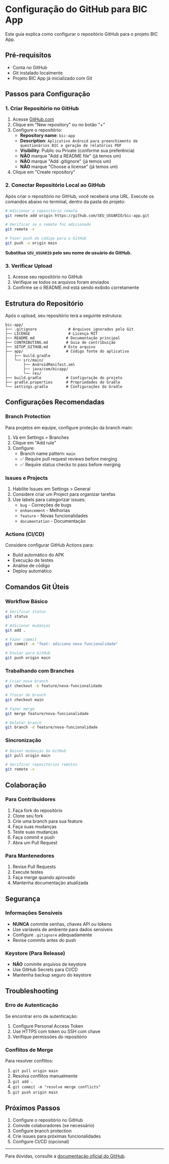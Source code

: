 # Configuração do GitHub para BIC App

Este guia explica como configurar o repositório GitHub para o projeto BIC App.

## Pré-requisitos

- Conta no GitHub
- Git instalado localmente
- Projeto BIC App já inicializado com Git

## Passos para Configuração

### 1. Criar Repositório no GitHub

1. Acesse [GitHub.com](https://github.com)
2. Clique em "New repository" ou no botão "+"
3. Configure o repositório:
   - **Repository name**: `bic-app`
   - **Description**: `Aplicativo Android para preenchimento de questionários BIC e geração de relatórios PDF`
   - **Visibility**: Public ou Private (conforme sua preferência)
   - **NÃO** marque "Add a README file" (já temos um)
   - **NÃO** marque "Add .gitignore" (já temos um)
   - **NÃO** marque "Choose a license" (já temos um)
4. Clique em "Create repository"

### 2. Conectar Repositório Local ao GitHub

Após criar o repositório no GitHub, você receberá uma URL. Execute os comandos abaixo no terminal, dentro da pasta do projeto:

```bash
# Adicionar o repositório remoto
git remote add origin https://github.com/SEU_USUARIO/bic-app.git

# Verificar se o remote foi adicionado
git remote -v

# Fazer push do código para o GitHub
git push -u origin main
```

**Substitua `SEU_USUARIO` pelo seu nome de usuário do GitHub.**

### 3. Verificar Upload

1. Acesse seu repositório no GitHub
2. Verifique se todos os arquivos foram enviados
3. Confirme se o README.md está sendo exibido corretamente

## Estrutura do Repositório

Após o upload, seu repositório terá a seguinte estrutura:

```
bic-app/
├── .gitignore              # Arquivos ignorados pelo Git
├── LICENSE                 # Licença MIT
├── README.md              # Documentação principal
├── CONTRIBUTING.md        # Guia de contribuição
├── SETUP_GITHUB.md       # Este arquivo
├── app/                   # Código fonte do aplicativo
│   ├── build.gradle
│   └── src/main/
│       ├── AndroidManifest.xml
│       ├── java/com/bicapp/
│       └── res/
├── build.gradle           # Configuração do projeto
├── gradle.properties      # Propriedades do Gradle
└── settings.gradle        # Configurações do Gradle
```

## Configurações Recomendadas

### Branch Protection

Para projetos em equipe, configure proteção da branch main:

1. Vá em Settings > Branches
2. Clique em "Add rule"
3. Configure:
   - Branch name pattern: `main`
   - ✅ Require pull request reviews before merging
   - ✅ Require status checks to pass before merging

### Issues e Projects

1. Habilite Issues em Settings > General
2. Considere criar um Project para organizar tarefas
3. Use labels para categorizar issues:
   - `bug` - Correções de bugs
   - `enhancement` - Melhorias
   - `feature` - Novas funcionalidades
   - `documentation` - Documentação

### Actions (CI/CD)

Considere configurar GitHub Actions para:
- Build automático do APK
- Execução de testes
- Análise de código
- Deploy automático

## Comandos Git Úteis

### Workflow Básico
```bash
# Verificar status
git status

# Adicionar mudanças
git add .

# Fazer commit
git commit -m "feat: adiciona nova funcionalidade"

# Enviar para GitHub
git push origin main
```

### Trabalhando com Branches
```bash
# Criar nova branch
git checkout -b feature/nova-funcionalidade

# Trocar de branch
git checkout main

# Fazer merge
git merge feature/nova-funcionalidade

# Deletar branch
git branch -d feature/nova-funcionalidade
```

### Sincronização
```bash
# Baixar mudanças do GitHub
git pull origin main

# Verificar repositórios remotos
git remote -v
```

## Colaboração

### Para Contribuidores

1. Faça fork do repositório
2. Clone seu fork
3. Crie uma branch para sua feature
4. Faça suas mudanças
5. Teste suas mudanças
6. Faça commit e push
7. Abra um Pull Request

### Para Mantenedores

1. Revise Pull Requests
2. Execute testes
3. Faça merge quando aprovado
4. Mantenha documentação atualizada

## Segurança

### Informações Sensíveis

- **NUNCA** commite senhas, chaves API ou tokens
- Use variáveis de ambiente para dados sensíveis
- Configure `.gitignore` adequadamente
- Revise commits antes do push

### Keystore (Para Release)

- **NÃO** commite arquivos de keystore
- Use GitHub Secrets para CI/CD
- Mantenha backup seguro do keystore

## Troubleshooting

### Erro de Autenticação

Se encontrar erro de autenticação:

1. Configure Personal Access Token
2. Use HTTPS com token ou SSH com chave
3. Verifique permissões do repositório

### Conflitos de Merge

Para resolver conflitos:

1. `git pull origin main`
2. Resolva conflitos manualmente
3. `git add .`
4. `git commit -m "resolve merge conflicts"`
5. `git push origin main`

## Próximos Passos

1. Configure o repositório no GitHub
2. Convide colaboradores (se necessário)
3. Configure branch protection
4. Crie issues para próximas funcionalidades
5. Configure CI/CD (opcional)

---

Para dúvidas, consulte a [documentação oficial do GitHub](https://docs.github.com/).

